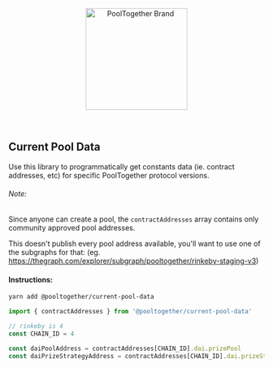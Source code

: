 <p align="center">
  <a href="https://github.com/pooltogether/pooltogether--brand-assets">
    <img src="https://github.com/pooltogether/pooltogether--brand-assets/blob/977e03604c49c63314450b5d432fe57d34747c66/logo/pooltogether-logo--purple-gradient.png?raw=true" alt="PoolTogether Brand" style="max-width:100%;" width="200">
  </a>
</p>

<br />

## Current Pool Data


Use this library to programmatically get constants data (ie. contract addresses, etc) for specific PoolTogether protocol versions.

###### Note:

Since anyone can create a pool, the `contractAddresses` array contains only community approved pool addresses.

This doesn't publish every pool address available, you'll want to use one of the subgraphs for that: 
(eg. https://thegraph.com/explorer/subgraph/pooltogether/rinkeby-staging-v3)

#### Instructions:

```sh
yarn add @pooltogether/current-pool-data
```

```js
import { contractAddresses } from '@pooltogether/current-pool-data'

// rinkeby is 4
const CHAIN_ID = 4

const daiPoolAddress = contractAddresses[CHAIN_ID].dai.prizePool
const daiPrizeStrategyAddress = contractAddresses[CHAIN_ID].dai.prizeStrategy
```
